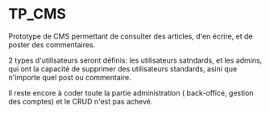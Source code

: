 # TP_CMS

Prototype de CMS permettant de consulter des articles, d'en écrire, et de poster des commentaires.

2 types d'utilisateurs seront définis: les utilisateurs satndards, et les admins, qui ont 
la capacité de supprimer des utilisateurs standards, asini que n'importe quel post ou commentaire. 

Il reste encore à coder toute la partie administration ( back-office, gestion des comptes) et le CRUD n'est pas achevé. 
